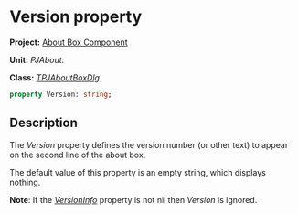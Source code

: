 # Version property

**Project:** [About Box Component](../API.md)

**Unit:** _PJAbout_.

**Class:** [_TPJAboutBoxDlg_](./TPJAboutBoxDlg.md)

```pascal
property Version: string;
```

## Description

The _Version_ property defines the version number (or other text) to appear on the second line of the about box.

The default value of this property is an empty string, which displays nothing.

**Note**: If the [_VersionInfo_](./TPJAboutBoxDlg-VersionInfo.md) property is not nil then _Version_ is ignored.
